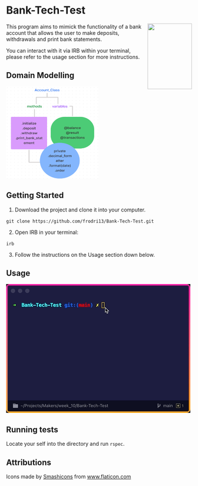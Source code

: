 # Bank-Tech-Test

<img src="" align="right"
     alt="" width="120" height="178">

This program aims to mimick the functionality of a bank account that allows the user to make deposits, withdrawals and print bank statements.

You can interact with it via IRB within your terminal, please refer to the usage section for more instructions.

## Domain Modelling

<img src="https://raw.githubusercontent.com/frodri13/Bank-Tech-Test/main/img/Account_Class.png" width="250" height="250">

## Getting Started

1. Download the project and clone it into your computer.

```
git clone https://github.com/frodri13/Bank-Tech-Test.git
```

2. Open IRB in your terminal:

```
irb
```

3. Follow the instructions on the Usage section down below.

## Usage

![App Usage Gif](https://raw.githubusercontent.com/frodri13/Bank-Tech-Test/main/img/app_usage.gif)

## Running tests

Locate your self into the directory and run `rspec`.

## Attributions

<div>Icons made by <a href="https://smashicons.com/" title="Smashicons">Smashicons</a> from <a href="https://www.flaticon.com/" title="Flaticon">www.flaticon.com</a></div>
